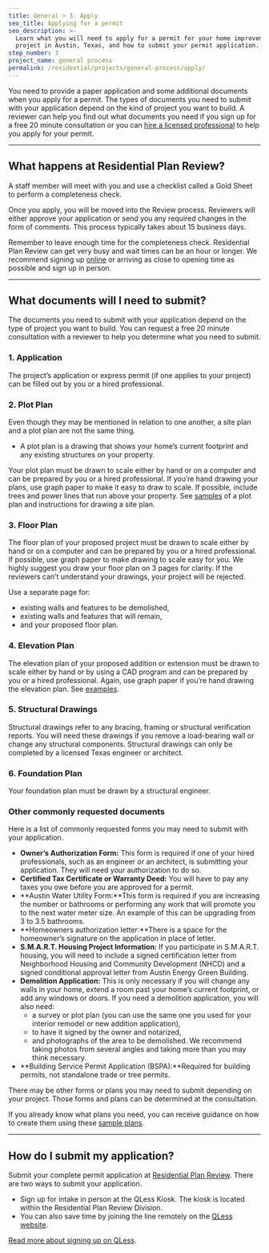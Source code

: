 ```yaml
---
title: General > 3. Apply
seo_title: Applying for a permit
seo_description: >-
  Learn what you will need to apply for a permit for your home improvement
  project in Austin, Texas, and how to submit your permit application.
step_number: 3
project_name: general process
permalink: /residential/projects/general-process/apply/
---
```



You need to provide a paper application and some additional documents when you apply for a permit. The types of documents you need to submit with your application depend on the kind of project you want to build. A reviewer can help you find out what documents you need if you sign up for a free 20 minute consultation or you can [hire a licensed professional](/residential/residential-toolkit/hiring-a-professional) to help you apply for your permit.

---

## What happens at Residential Plan Review?

A staff member will meet with you and use a checklist called a Gold Sheet to perform a completeness check.

Once you apply, you will be moved into the Review process. Reviewers will either approve your application or send you any required changes in the form of comments. This process typically takes about 15 business days.

Remember to leave enough time for the completeness check. Residential Plan Review can get very busy and wait times can be an hour or longer. We recommend signing up [online](https://kiosk.qless.com/kiosk/app/home/19062?queues=63813,65072,64852,64862,66812) or arriving as close to opening time as possible and sign up in person.

---

## What documents will I need to submit?

The documents you need to submit with your application depend on the type of project you want to build. You can request a free 20 minute consultation with a reviewer to help you determine what you need to submit.

### 1. Application

The project’s application or express permit (if one applies to your project) can be filled out by you or a hired professional.

### 2. Plot Plan

Even though they may be mentioned in relation to one another, a site plan and a plot plan are not the same thing.

* A plot plan is a drawing that shows your home’s current footprint and any existing structures on your property.

Your plot plan must be drawn to scale either by hand or on a computer and can be prepared by you or a hired professional. If you’re hand drawing your plans, use graph paper to make it easy to draw to scale. If possible, include trees and power lines that run above your property. See [samples](/residential/resources/sample-plans) of a plot plan and instructions for drawing a site plan.

### 3. Floor Plan

The floor plan of your proposed project must be drawn to scale either by hand or on a computer and can be prepared by you or a hired professional. If possible, use graph paper to make drawing to scale easy for you. We highly suggest you draw your floor plan on 3 pages for clarity. If the reviewers can’t understand your drawings, your project will be rejected.

Use a separate page for:

* existing walls and features to be demolished,
* existing walls and features that will remain,
* and your proposed floor plan.

### 4. Elevation Plan

The elevation plan of your proposed addition or extension must be drawn to scale either by hand or by using a CAD program and can be prepared by you or a hired professional. Again, use graph paper if you’re hand drawing the elevation plan. See [examples](/residential/resources/sample-plans).

### 5. Structural Drawings

Structural drawings refer to any bracing, framing or structural verification reports. You will need these drawings if you remove a load-bearing wall or change any structural components. Structural drawings can only be completed by a licensed Texas engineer or architect.

### 6. Foundation Plan

Your foundation plan must be drawn by a structural engineer.

### Other commonly requested documents

Here is a list of commonly requested forms you may need to submit with your application.

* **Owner’s Authorization Form:** This form is required if one of your hired professionals, such as an engineer or an architect, is submitting your application. They will need your authorization to do so.
* **Certified Tax Certificate or Warranty Deed:** You will have to pay any taxes you owe before you are approved for a permit.
* **Austin Water Utility Form:**This form is required if you are increasing the number or bathrooms or performing any work that will promote you to the next water meter size. An example of this can be upgrading from 3 to 3.5 bathrooms.
* **Homeowners authorization letter:**There is a space for the homeowner’s signature on the application in place of letter.
* **S.M.A.R.T. Housing Project Information:** If you participate in S.M.A.R.T. housing, you will need to include a signed certification letter from Neighborhood Housing and Community Development (NHCD) and a signed conditional approval letter from Austin Energy Green Building.
* **Demolition Application:** This is only necessary if you will change any walls in your home, extend a room past your home’s current footprint, or add any windows or doors. If you need a demolition application, you will also need:
  * a survey or plot plan (you can use the same one you used for your interior remodel or new addition application),
  * to have it signed by the owner and notarized,
  * and photographs of the area to be demolished. We recommend taking photos from several angles and taking more than you may think necessary.
* **Building Service Permit Application (BSPA):**Required for building permits, not standalone trade or tree permits.

There may be other forms or plans you may need to submit depending on your project. Those forms and plans can be determined at the consultation.

If you already know what plans you need, you can receive guidance on how to create them using these [sample plans](/residential/resources/sample-plans).

---

## How do I submit my application?

Submit your complete permit application at [Residential Plan Review](/residential/resources/contact/#residential-plan-review). There are two ways to submit your application.

* Sign up for intake in person at the QLess Kiosk. The kiosk is located within the Residential Plan Review Division.
* You can also save time by joining the line remotely on the [QLess website](https://kiosk.qless.com/kiosk/app/home/19062?queues=63813,65072,64852,64862,66812).

[Read more about signing up on QLess](/residential/residential-toolkit/sign-up-on-qless).

##